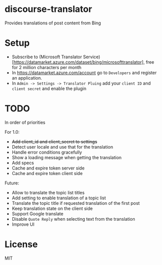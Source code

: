 discourse-translator
====================

Provides translations of post content from Bing

Setup
=====

- Subscribe to (Microsoft Translator Service)[https://datamarket.azure.com/dataset/bing/microsofttranslator], free for 2 million characters per month
- In https://datamarket.azure.com/account go to `Developers` and register an application.
- In `Admin -> Settings -> Translator Pluing` add your `client ID` and `client secret` and enable the plugin

TODO
====

In order of priorities

For 1.0:

- ~~Add client_id and client_secret to settings~~
- Detect user locale and use that for the translation
- Handle error conditions gracefully
- Show a loading message when getting the translation
- Add specs
- Cache and expire token server side
- Cache and expire token client side

Future:
- Allow to translate the topic list titles
- Add setting to enable translation of a topic list
- Translate the topic title if requested translation of the first post
- Keep translation state on the client side
- Support Google translate
- Disable `Quote Reply` when selecting text from the translation
- Improve UI


License
=======
MIT
